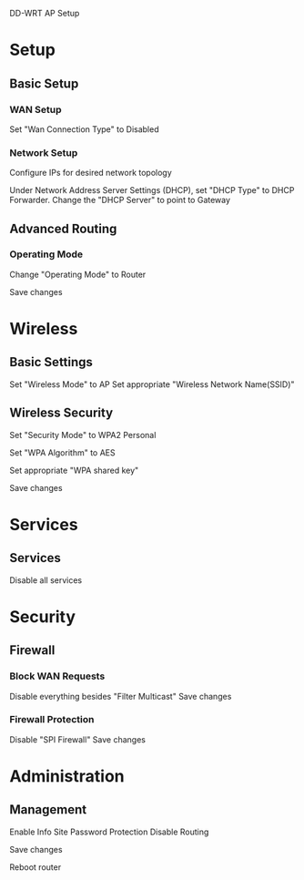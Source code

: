 DD-WRT AP Setup

# Setup
## Basic Setup
### WAN Setup
Set "Wan Connection Type" to Disabled

### Network Setup
Configure IPs for desired network topology

Under Network Address Server Settings (DHCP), set "DHCP Type" to DHCP Forwarder. Change the "DHCP Server" to point to Gateway

## Advanced Routing
### Operating Mode
Change "Operating Mode" to Router

Save changes

# Wireless
## Basic Settings
Set "Wireless Mode" to AP
Set appropriate "Wireless Network Name(SSID)"

## Wireless Security
Set "Security Mode" to WPA2 Personal

Set "WPA Algorithm" to AES

Set appropriate "WPA shared key"

Save changes

# Services
## Services
Disable all services

# Security
## Firewall
### Block WAN Requests
Disable everything besides "Filter Multicast"
Save changes

### Firewall Protection
Disable "SPI Firewall"
Save changes

# Administration
## Management
Enable Info Site Password Protection
Disable Routing

Save changes

Reboot router
